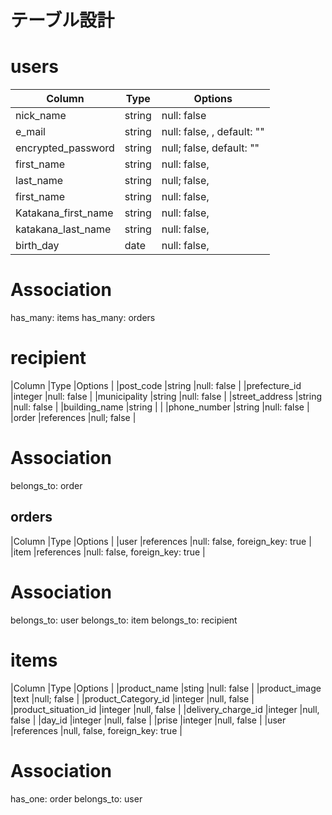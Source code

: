# テーブル設計

# users
|Column                     |Type                   |Options                                     |
|---------------------------|-----------------------|--------------------------------------------|
|nick_name                  |string                 |null: false                                 |
|e_mail                     |string                 |null: false, , default: ""      |
|encrypted_password         |string                 |null; false, default: ""                    |
|first_name                 |string                 |null: false,                                |
|last_name                  |string                 |null; false,                                |
|first_name                 |string                 |null: false,                                |
|Katakana_first_name        |string                 |null: false,                                |
|katakana_last_name         |string                 |null: false,                                |
|birth_day                  |date                   |null: false,                                |
# Association
has_many: items
has_many: orders


# recipient
|Column                     |Type                   |Options                                     |
|post_code                  |string                 |null: false                                 |
|prefecture_id              |integer                |null: false                                 |
|municipality               |string                 |null: false                                 |
|street_address             |string                 |null: false                                 |
|building_name              |string                 |                                            |
|phone_number               |string                 |null: false                                 |
|order                      |references             |null; false                                 |
# Association
belongs_to: order


## orders
|Column                     |Type                   |Options                                     |
|user                       |references             |null: false, foreign_key: true              |
|item                       |references             |null: false, foreign_key: true              |
# Association
belongs_to: user
belongs_to: item
belongs_to: recipient


# items
|Column                     |Type                   |Options                                     |
|product_name               |sting                  |null: false                                 |
|product_image              |text                   |null; false                                 |
|product_Category_id        |integer                |null, false                                 |
|product_situation_id       |integer                |null, false                                 |
|delivery_charge_id         |integer                |null, false                                 |
|day_id                     |integer                |null, false                                 |
|prise                      |integer                |null, false                                 |
|user                       |references             |null, false, foreign_key: true              |
# Association
has_one: order
belongs_to: user